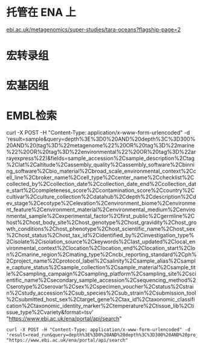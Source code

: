 # 托管在 ENA 上
[ebi.ac.uk/metagenomics/super-studies/tara-oceans?flagship-page=2](https://www.ebi.ac.uk/metagenomics/super-studies/tara-oceans?flagship-page=2)


# 宏转录组 






# 宏基因组





# EMBL检索
curl -X POST -H "Content-Type: application/x-www-form-urlencoded" -d 'result=sample&query=depth%3E%3D0%20AND%20depth%3C%3D300%20AND%20(tag%3D%22metagenome%22%20OR%20tag%3D%22marine%22%20OR%20tag%3D%22environmental%22%20OR%20tag%3D%22arrayexpress%22)&fields=sample_accession%2Csample_description%2Ctag%2Clat%2Caltitude%2Cassembly_quality%2Cassembly_software%2Cbinning_software%2Cbio_material%2Cbroad_scale_environmental_context%2Ccell_line%2Cbroker_name%2Ccell_type%2Ccenter_name%2Cchecklist%2Ccollected_by%2Ccollection_date%2Ccollection_date_end%2Ccollection_date_start%2Ccompleteness_score%2Ccontamination_score%2Ccountry%2Ccultivar%2Cculture_collection%2Cdatahub%2Cdepth%2Cdescription%2Cdev_stage%2Cecotype%2Celevation%2Cenvironment_biome%2Cenvironment_feature%2Cenvironment_material%2Cenvironmental_medium%2Cenvironmental_sample%2Cexperimental_factor%2Cfirst_public%2Cgermline%2Chost%2Chost_body_site%2Chost_genotype%2Chost_gravidity%2Chost_growth_conditions%2Chost_phenotype%2Chost_scientific_name%2Chost_sex%2Chost_status%2Chost_tax_id%2Cidentified_by%2Cinvestigation_type%2Cisolate%2Cisolation_source%2Ckeywords%2Clast_updated%2Clocal_environmental_context%2Clocation%2Clocation_end%2Clocation_start%2Clon%2Cmarine_region%2Cmating_type%2Cncbi_reporting_standard%2Cph%2Cproject_name%2Cprotocol_label%2Csalinity%2Csample_alias%2Csample_capture_status%2Csample_collection%2Csample_material%2Csample_title%2Csampling_campaign%2Csampling_platform%2Csampling_site%2Cscientific_name%2Csecondary_sample_accession%2Csequencing_method%2Cserotype%2Cserovar%2Csex%2Cspecimen_voucher%2Cstatus%2Cstrain%2Cstudy_accession%2Csub_species%2Csub_strain%2Csubmission_tool%2Csubmitted_host_sex%2Ctarget_gene%2Ctax_id%2Ctaxonomic_classification%2Ctaxonomic_identity_marker%2Ctemperature%2Ctissue_lib%2Ctissue_type%2Cvariety&format=tsv' "https://www.ebi.ac.uk/ena/portal/api/search"



```
curl -X POST -H "Content-Type: application/x-www-form-urlencoded" -d 'result=read_run&query=depth%3E%3D0%20AND%20depth%3C%3D300%20AND%20project_name%3D%22Tara%20Oceans%22%20AND%20(tag%3D%22marine%22%20OR%20tag%3D%22metagenome%22%20OR%20tag%3D%22environmental%22)&fields=run_accession%2Cexperiment_title%2Cproject_name%2Ctag%2Caligned%2Caltitude%2Cassembly_quality%2Cassembly_software%2Cbam_aspera%2Cbam_bytes%2Cbam_ftp%2Cbam_galaxy%2Cbam_md5%2Cbase_count%2Cbinning_software%2Cbio_material%2Cbisulfite_protocol%2Cbroad_scale_environmental_context%2Cbroker_name%2Ccage_protocol%2Ccell_line%2Ccell_type%2Ccenter_name%2Cchecklist%2Cchip_ab_provider%2Cchip_protocol%2Cchip_target%2Ccollected_by%2Ccollection_date%2Ccollection_date_end%2Ccollection_date_start%2Ccompleteness_score%2Ccontamination_score%2Ccontrol_experiment%2Ccountry%2Ccultivar%2Cculture_collection%2Cdatahub%2Cdepth%2Cdescription%2Cdev_stage%2Cdnase_protocol%2Cecotype%2Celevation%2Cenvironment_biome%2Cenvironment_feature%2Cenvironment_material%2Cenvironmental_medium%2Cenvironmental_sample%2Cexperiment_accession%2Cexperiment_alias%2Cexperiment_target%2Cexperimental_factor%2Cexperimental_protocol%2Cextraction_protocol%2Cfaang_library_selection%2Cfastq_aspera%2Cfastq_bytes%2Cfastq_ftp%2Cfastq_galaxy%2Cfastq_md5%2Cfile_location%2Cfirst_created%2Cfirst_public%2Cgermline%2Chi_c_protocol%2Chost%2Chost_body_site%2Chost_genotype%2Chost_gravidity%2Chost_growth_conditions%2Chost_phenotype%2Chost_scientific_name%2Chost_sex%2Chost_status%2Chost_tax_id%2Cidentified_by%2Cinstrument_model%2Cinstrument_platform%2Cinvestigation_type%2Cisolate%2Cisolation_source%2Clast_updated%2Clat%2Clibrary_construction_protocol%2Clibrary_gen_protocol%2Clibrary_layout%2Clibrary_max_fragment_size%2Clibrary_min_fragment_size%2Clibrary_name%2Clibrary_pcr_isolation_protocol%2Clibrary_prep_date%2Clibrary_prep_date_format%2Clibrary_prep_latitude%2Clibrary_prep_location%2Clibrary_prep_longitude%2Clibrary_selection%2Clibrary_source%2Clibrary_strategy%2Clocal_environmental_context%2Clocation%2Clocation_end%2Clocation_start%2Clon%2Cmarine_region%2Cmating_type%2Cncbi_reporting_standard%2Cnominal_length%2Cnominal_sdev%2Cpcr_isolation_protocol%2Cph%2Cprotocol_label%2Cread_count%2Cread_strand%2Crestriction_enzyme%2Crestriction_enzyme_target_sequence%2Crestriction_site%2Crna_integrity_num%2Crna_prep_3_protocol%2Crna_prep_5_protocol%2Crna_purity_230_ratio%2Crna_purity_280_ratio%2Crt_prep_protocol%2Crun_alias%2Crun_date%2Csalinity%2Csample_accession%2Csample_alias%2Csample_capture_status%2Csample_collection%2Csample_description%2Csample_material%2Csample_prep_interval%2Csample_prep_interval_units%2Csample_storage%2Csample_storage_processing%2Csample_title%2Csampling_campaign%2Csampling_platform%2Csampling_site%2Cscientific_name%2Csecondary_project%2Csecondary_sample_accession%2Csecondary_study_accession%2Csequencing_date%2Csequencing_date_format%2Csequencing_location%2Csequencing_longitude%2Csequencing_method%2Csequencing_primer_catalog%2Csequencing_primer_lot%2Csequencing_primer_provider%2Cserotype%2Cserovar%2Csex%2Cspecimen_voucher%2Csra_aspera%2Csra_bytes%2Csra_ftp%2Csra_galaxy%2Csra_md5%2Cstatus%2Cstrain%2Cstudy_accession%2Cstudy_alias%2Cstudy_title%2Csub_species%2Csub_strain%2Csubmission_accession%2Csubmission_tool%2Csubmitted_aspera%2Csubmitted_bytes%2Csubmitted_format%2Csubmitted_ftp%2Csubmitted_galaxy%2Csubmitted_host_sex%2Csubmitted_md5%2Csubmitted_read_type%2Ctarget_gene%2Ctax_id%2Ctaxonomic_classification%2Ctaxonomic_identity_marker%2Ctemperature%2Ctissue_lib%2Ctissue_type%2Ctransposase_protocol%2Cvariety&format=tsv' "https://www.ebi.ac.uk/ena/portal/api/search"

```
